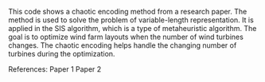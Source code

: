 This code shows a chaotic encoding method from a research paper. The method is used to solve the problem of variable-length representation. It is applied in the SIS algorithm, which is a type of metaheuristic algorithm. The goal is to optimize wind farm layouts when the number of wind turbines changes. The chaotic encoding helps handle the changing number of turbines during the optimization.

References:
Paper 1
Paper 2
